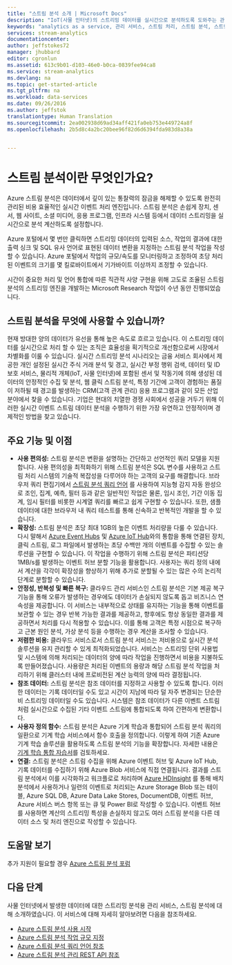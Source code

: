 ```yaml
---
title: "스트림 분석 소개 | Microsoft Docs"
description: "IoT(사물 인터넷)의 스트리밍 데이터를 실시간으로 분석하도록 도와주는 관리 서비스인 스트림 분석에 대해 알아봅니다."
keywords: "analytics as a service, 관리 서비스, 스트림 처리, 스트림 분석, 스트림 분석이란"
services: stream-analytics
documentationcenter: 
author: jeffstokes72
manager: jhubbard
editor: cgronlun
ms.assetid: 613c9b01-d103-46e0-b0ca-0839fee94ca8
ms.service: stream-analytics
ms.devlang: na
ms.topic: get-started-article
ms.tgt_pltfrm: na
ms.workload: data-services
ms.date: 09/26/2016
ms.author: jeffstok
translationtype: Human Translation
ms.sourcegitcommit: 2ea002938d69ad34aff421fa0eb753e449724a8f
ms.openlocfilehash: 2b5d8c4a2bc20bee96f82d6d6394fda983d8a38a


---
```

# <a name="what-is-stream-analytics"></a>스트림 분석이란 무엇인가요?
Azure 스트림 분석은 데이터에서 깊이 있는 통찰력의 잠금을 해제할 수 있도록 완전히 관리된 비용 효율적인 실시간 이벤트 처리 엔진입니다. 스트림 분석은 손쉽게 장치, 센서, 웹 사이트, 소셜 미디어, 응용 프로그램, 인프라 시스템 등에서 데이터 스트리밍을 실시간으로 분석 계산하도록 설정합니다.

Azure 포털에서 몇 번만 클릭하면 스트리밍 데이터의 입력된 소스, 작업의 결과에 대한 출력 싱크 및 SQL 유사 언어로 표현된 데이터 변환을 지정하는 스트림 분석 작업을 작성할 수 있습니다. Azure 포털에서 작업의 규모/속도를 모니터링하고 조정하여 초당 처리된 이벤트의 크기를 몇 킬로바이트에서 기가바이트 이상까지 조정할 수 있습니다.

시간이 중요한 처리 및 언어 통합에 따른 직관적 사양 구현을 위해 고도로 조율된 스트림 분석의 스트리밍 엔진을 개발하는 Microsoft Research 작업이 수년 동안 진행되었습니다.

## <a name="what-can-i-use-stream-analytics-for"></a>스트림 분석을 무엇에 사용할 수 있습니까?
현재 방대한 양의 데이터가 유선을 통해 높은 속도로 흐르고 있습니다. 이 스트리밍 데이터를 실시간으로 처리 할 수 있는 조직은 효율성을 획기적으로 개선함으로써 시장에서 차별화를 이룰 수 있습니다. 실시간 스트리밍 분석 시나리오는 금융 서비스 회사에서 제공한 개인 설정된 실시간 주식 거래 분석 및 경고, 실시간 부정 행위 검색, 데이터 및 ID 보호 서비스, 물리적 개체(IoT, 사물 인터넷)에 포함된 센서 및 작동기에 의해 생성된 데이터의 안정적인 수집 및 분석, 웹 클릭 스트림 분석, 특정 기간에 고객이 경험하는 품질이 저하될 때 경고를 발생하는 CRM(고객 관계 관리) 응용 프로그램과 같이 모든 산업 분야에서 찾을 수 있습니다. 기업은 현대의 치열한 경쟁 사회에서 성공을 거두기 위해 이러한 실시간 이벤트 스트림 데이터 분석을 수행하기 위한 가장 유연하고 안정적이며 경제적인 방법을 찾고 있습니다.

## <a name="key-capabilities-and-benefits"></a>주요 기능 및 이점
* **사용 편의성:** 스트림 분석은 변환을 설명하는 간단하고 선언적인 쿼리 모델을 지원합니다. 사용 편의성을 최적화하기 위해 스트림 분석은 SQL 변수를 사용하고 스트림 처리 시스템의 기술적 복잡성을 다루어야 하는 고객의 요구를 해결합니다. 브라우저 쿼리 편집기에서 [스트림 분석 쿼리 언어](https://msdn.microsoft.com/library/azure/dn834998.aspx) 를 사용하여 지능형 감지 자동 완성으로 조인, 집계, 예측, 필터 등과 같은 일반적인 작업은 물론, 임시 조인, 기간 이동 집계, 임시 필터를 비롯한 시계열 쿼리를 빠르고 쉽게 구현할 수 있습니다. 또한, 샘플 데이터에 대한 브라우저 내 쿼리 테스트를 통해 신속하고 반복적인 개발을 할 수 있습니다.  
* **확장성:** 스트림 분석은 초당 최대 1GB의 높은 이벤트 처리량을 다룰 수 있습니다. 다시 말해서 [Azure Event Hubs](https://azure.microsoft.com/services/event-hubs/) 및 [Azure IoT Hub](https://azure.microsoft.com/services/iot-hub/)와의 통합을 통해 연결된 장치, 클릭 스트림, 로그 파일에서 발생하는 초당 수백만 개의 이벤트를 수집할 수 있는 솔루션을 구현할 수 있습니다. 이 작업을 수행하기 위해 스트림 분석은 파티션당 1MB/s를 발생하는 이벤트 허브 분할 기능을 활용합니다. 사용자는 쿼리 정의 내에서 계산을 각각이 확장성을 향상하기 위해 추가로 분할될 수 있는 많은 수의 논리적 단계로 분할할 수 있습니다.  
* **안정성, 반복성 및 빠른 복구:** 클라우드 관리 서비스인 스트림 분석은 기본 제공 복구 기능을 통해 오류가 발생하는 경우에도 데이터가 손실되지 않도록 돕고 비즈니스 연속성을 제공합니다. 이 서비스는 내부적으로 상태를 유지하는 기능을 통해 이벤트를 보관할 수 있는 경우 반복 가능한 결과를 제공하고, 향후에도 항상 동일한 결과를 제공하면서 처리를 다시 적용할 수 있습니다. 이를 통해 고객은 특정 시점으로 복구하고 근본 원인 분석, 가상 분석 등을 수행하는 경우 계산을 조사할 수 있습니다.  
* **저렴한 비용:** 클라우드 서비스로서 스트림 분석 서비스는 저비용으로 실시간 분석 솔루션을 유지 관리할 수 있게 최적화되었습니다. 서비스는 스트리밍 단위 사용법 및 시스템에 의해 처리되는 데이터의 양에 따라 작업을 진행하면서 비용을 지불하도록 만들어졌습니다. 사용량은 처리된 이벤트의 용량과 해당 스트림 분석 작업을 처리하기 위해 클러스터 내에 프로비전된 계산 능력의 양에 따라 결정됩니다.  
* **참조 데이터:** 스트림 분석은 참조 데이터를 지정하고 사용할 수 있도록 합니다. 이러한 데이터는 기록 데이터일 수도 있고 시간이 지남에 따라 덜 자주 변경되는 단순한 비 스트리밍 데이터일 수도 있습니다. 시스템은 참조 데이터가 다른 이벤트 스트림처럼 실시간으로 수집된 기타 이벤트 스트림에 통합되도록 하여 간편하게 변환합니다.  
* **사용자 정의 함수:** 스트림 분석은 Azure 기계 학습과 통합되어 스트림 분석 쿼리의 일환으로 기계 학습 서비스에서 함수 호출을 정의합니다. 이렇게 하여 기존 Azure 기계 학습 솔루션을 활용하도록 스트림 분석의 기능을 확장합니다. 자세한 내용은 [기계 학습 통합 자습서](stream-analytics-machine-learning-integration-tutorial.md)를 검토하세요.
* **연결:** 스트림 분석은 스트림 수집을 위해 Azure 이벤트 허브 및 Azure IoT Hub, 기록 데이터를 수집하기 위해 Azure Blob 서비스에 직접 연결됩니다. 결과를 스트림 분석에서 이를 시각화하고 워크플로로 처리하며 [Azure HDInsight](https://azure.microsoft.com/services/hdinsight/) 를 통해 배치 분석에서 사용하거나 일련의 이벤트로 처리되는 Azure Storage Blob 또는 테이블, Azure SQL DB, Azure Data Lake Stores, DocumentDB, 이벤트 허브, Azure 서비스 버스 항목 또는 큐 및 Power BI로 작성할 수 있습니다. 이벤트 허브를 사용하면 계산의 스트리밍 특성을 손실하지 않고도 여러 스트림 분석을 다른 데이터 소스 및 처리 엔진으로 작성할 수 있습니다.  

## <a name="get-help"></a>도움말 보기
추가 지원이 필요할 경우 [Azure 스트림 분석 포럼](https://social.msdn.microsoft.com/Forums/en-US/home?forum=AzureStreamAnalytics)

## <a name="next-steps"></a>다음 단계
사물 인터넷에서 발생한 데이터에 대한 스트리밍 분석용 관리 서비스, 스트림 분석에 대해 소개하였습니다. 이 서비스에 대해 자세히 알아보려면 다음을 참조하세요.

* [Azure 스트림 분석 사용 시작](stream-analytics-get-started.md)
* [Azure 스트림 분석 작업 규모 지정](stream-analytics-scale-jobs.md)
* [Azure 스트림 분석 쿼리 언어 참조](https://msdn.microsoft.com/library/azure/dn834998.aspx)
* [Azure 스트림 분석 관리 REST API 참조](https://msdn.microsoft.com/library/azure/dn835031.aspx)




<!--HONumber=Nov16_HO2-->


